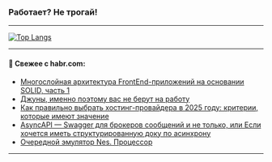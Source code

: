 ### Работает? Не трогай!

---
<!--
#### 🛠️ Technical stack:

![Java](https://img.shields.io/badge/Java-informational?logo=Oracle&style=flat&logoColor=white&color=FF4500)
![Kotlin](https://img.shields.io/badge/Kotlin-informational?logo=Kotlin&style=flat&logoColor=white&color=774D97)
![TS](https://img.shields.io/badge/TypeScript-informational?logo=typeScript&style=flat&logoColor=black&color=017acc)
![Python](https://img.shields.io/badge/Python-informational?logo=Python&style=flat&logoColor=black&color=ffdd54) <br>
![Spring](https://img.shields.io/badge/Spring-informational?logo=Spring&style=flat&logoColor=white&color=6DB33F) 
![SpringBoot](https://img.shields.io/badge/SpringBoot-informational?logo=SpringBoot&style=flat&logoColor=white&color=6DB33F)
![Nest](https://img.shields.io/badge/NestJS-informational?logo=NestJS&style=flat&logoColor=white&color=E0234E) 
![NodeJS](https://img.shields.io/badge/NodeJS-informational?logo=node.js&style=flat&logoColor=white&color=70A760)<br>
![PostgreSQL](https://img.shields.io/badge/PostgreSQL-informational?logo=PostgreSQL&style=flat&logoColor=white&color=DAA520)
![MongoDB](https://img.shields.io/badge/MongoDB-informational?logo=MongoDB&style=flat&logoColor=white&color=870000)
![Apache](https://img.shields.io/badge/Apache-informational?logo=apache&style=flat&logoColor=white&color=f74e28)

___ 
-->

<!--- #### 🛠️ : --->

[![Top Langs](https://github-readme-stats-82jvfl3w3-advtsettinggmailcoms-projects.vercel.app/api/top-langs/?username=zloylis&langs_count=10&hide_title=true&title_color=e6edf3&size_weight=0.5&count_weight=0.5&layout=compact&hide_progress=true&hide_border=true&theme=dracula)](https://github.com/zloylis)

<!---


####  :octocat:&nbsp;&nbsp; Статистика:

![GitHub stats](https://github-readme-stats-u2qms2cxw-advtsettinggmailcoms-projects.vercel.app/api?username=zloylis&show_icons=true&hide_border=true&theme=dracula&title_color=e6edf3&include_all_commits=true&count_private=true&hide_rank=false&hide_title=true&rank_icon=github)
-->
---

#### 💬 Свежее с habr.com:

<!-- BLOG-POST-LIST:START -->
- [Многослойная архитектура FrontEnd-приложений на основании SOLID, часть 1](https://habr.com/ru/companies/beeline_tech/articles/860612/?utm_source=habrahabr&utm_medium=rss&utm_campaign=860612)
- [Джуны, именно поэтому вас не берут на работу](https://habr.com/ru/articles/860598/?utm_source=habrahabr&utm_medium=rss&utm_campaign=860598)
- [Как правильно выбрать хостинг-провайдера в 2025 году: критерии, которые имеют значение](https://habr.com/ru/articles/860606/?utm_source=habrahabr&utm_medium=rss&utm_campaign=860606)
- [AsyncAPI — Swagger для брокеров сообщений и не только, или Если хочется иметь структурированную доку по асинхрону](https://habr.com/ru/articles/860604/?utm_source=habrahabr&utm_medium=rss&utm_campaign=860604)
- [Очередной эмулятор Nes. Процессор](https://habr.com/ru/articles/859300/?utm_source=habrahabr&utm_medium=rss&utm_campaign=859300)
<!-- BLOG-POST-LIST:END -->

---
